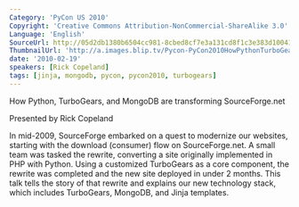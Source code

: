 ```yaml
---
Category: 'PyCon US 2010'
Copyright: 'Creative Commons Attribution-NonCommercial-ShareAlike 3.0'
Language: 'English'
SourceUrl: http://05d2db1380b6504cc981-8cbed8cf7e3a131cd8f1c3e383d10041.r93.cf2.rackcdn.com/pycon-us-2010/271_how-python-turbogears-and-mongodb-are-transforming-sourceforge-net-47.m4v
ThumbnailUrl: 'http://a.images.blip.tv/Pycon-PyCon2010HowPythonTurboGearsAndMongoDBAreTransformingSou564-509.jpg'
date: '2010-02-19'
speakers: [Rick Copeland]
tags: [jinja, mongodb, pycon, pycon2010, turbogears]
---
```

How Python, TurboGears, and MongoDB are transforming SourceForge.net

  
Presented by Rick Copeland

  
In mid-2009, SourceForge embarked on a quest to modernize our websites,
starting with the download (consumer) flow on SourceForge.net. A small team
was tasked the rewrite, converting a site originally implemented in PHP with
Python. Using a customized TurboGears as a core component, the rewrite was
completed and the new site deployed in under 2 months. This talk tells the
story of that rewrite and explains our new technology stack, which includes
TurboGears, MongoDB, and Jinja templates.

